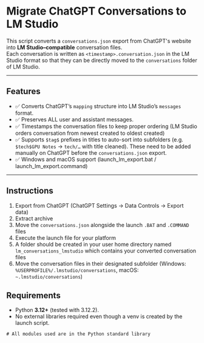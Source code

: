 # Migrate ChatGPT Conversations to LM Studio

This script converts a `conversations.json` export from ChatGPT's website into **LM Studio–compatible** conversation files.  
Each conversation is written as `<timestamp>.conversation.json` in the LM Studio format so that they can be directly moved to the `conversations` folder of LM Studio.

---

## Features

- ✅ Converts ChatGPT’s `mapping` structure into LM Studio’s `messages` format.
- ✅ Preserves ALL user and assistant messages.  
- ✅ Timestamps the conversation files to keep proper ordering (LM Studio orders conversation from newest created to oldest created)
- ✅ Supports `$tag$` prefixes in titles to auto-sort into subfolders (e.g. `$tech$GPU Notes` → `tech/…` with title cleaned). These need to be added manually on ChatGPT before the `conversations.json` export.  
- ✅ Windows and macOS support (launch_lm_export.bat / launch_lm_export.command)

---

## Instructions
1. Export from ChatGPT (ChatGPT Settings -> Data Controls -> Export data)
2. Extract archive
3. Move the `conversations.json` alongside the launch `.BAT` and `.COMMAND` files
4. Execute the launch file for your platform
5. A folder should be created in your user home directory named `lm_conversations_lmstudio` which contains your converted conversation files
6. Move the conversation files in their designated subfolder (Windows: `%USERPROFILE%/.lmstudio/conversations`, macOS: `~.lmstudio/conversations`)

## Requirements

- Python **3.12+** (tested with 3.12.2).  
- No external libraries required even though a venv is created by the launch script.

```txt
# All modules used are in the Python standard library
